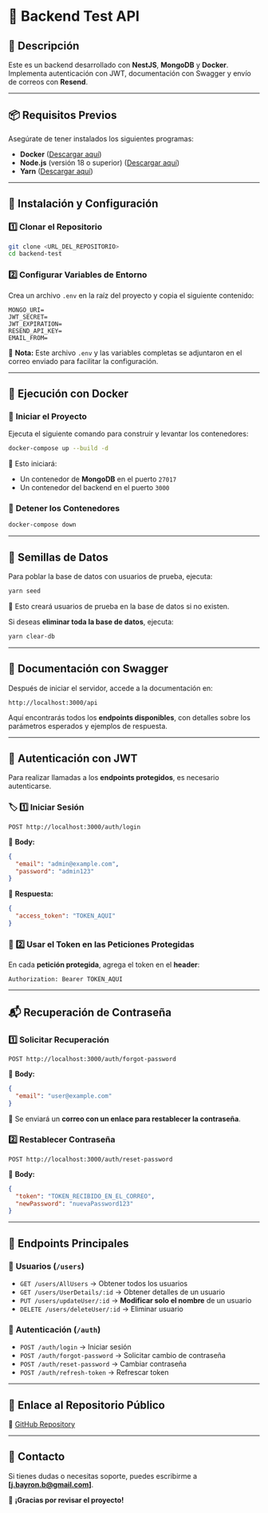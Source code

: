 # 🚀 Backend Test API

## 📌 Descripción
Este es un backend desarrollado con **NestJS**, **MongoDB** y **Docker**. Implementa autenticación con JWT, documentación con Swagger y envío de correos con **Resend**.

---

## 📦 Requisitos Previos
Asegúrate de tener instalados los siguientes programas:
- **Docker** ([Descargar aquí](https://www.docker.com/get-started))
- **Node.js** (versión 18 o superior) ([Descargar aquí](https://nodejs.org/))
- **Yarn** ([Descargar aquí](https://yarnpkg.com/))

---

## 🔧 Instalación y Configuración
### 1️⃣ **Clonar el Repositorio**
```bash
git clone <URL_DEL_REPOSITORIO>
cd backend-test
```
### 2️⃣ **Configurar Variables de Entorno**
Crea un archivo `.env` en la raíz del proyecto y copia el siguiente contenido:
```env
MONGO_URI=
JWT_SECRET=
JWT_EXPIRATION=
RESEND_API_KEY=
EMAIL_FROM=
```
📌 **Nota:** Este archivo `.env` y las variables completas se adjuntaron en el correo enviado para facilitar la configuración.

---

## 🐳 Ejecución con Docker
### 🚀 **Iniciar el Proyecto**
Ejecuta el siguiente comando para construir y levantar los contenedores:
```bash
docker-compose up --build -d
```
📌 Esto iniciará:
- Un contenedor de **MongoDB** en el puerto `27017`
- Un contenedor del backend en el puerto `3000`

### 🛑 **Detener los Contenedores**
```bash
docker-compose down
```

---

## 🌱 Semillas de Datos
Para poblar la base de datos con usuarios de prueba, ejecuta:
```bash
yarn seed
```
📌 Esto creará usuarios de prueba en la base de datos si no existen.

Si deseas **eliminar toda la base de datos**, ejecuta:
```bash
yarn clear-db
```

---

## 📖 Documentación con Swagger
Después de iniciar el servidor, accede a la documentación en:
```
http://localhost:3000/api
```
Aquí encontrarás todos los **endpoints disponibles**, con detalles sobre los parámetros esperados y ejemplos de respuesta.

---

## 🔐 Autenticación con JWT
Para realizar llamadas a los **endpoints protegidos**, es necesario autenticarse.
### 🏷 **1️⃣ Iniciar Sesión**
```http
POST http://localhost:3000/auth/login
```
📌 **Body:**
```json
{
  "email": "admin@example.com",
  "password": "admin123"
}
```
📌 **Respuesta:**
```json
{
  "access_token": "TOKEN_AQUI"
}
```
### 🔑 **2️⃣ Usar el Token en las Peticiones Protegidas**
En cada **petición protegida**, agrega el token en el **header**:
```
Authorization: Bearer TOKEN_AQUI
```

---

## 📬 Recuperación de Contraseña
### 1️⃣ **Solicitar Recuperación**
```http
POST http://localhost:3000/auth/forgot-password
```
📌 **Body:**
```json
{
  "email": "user@example.com"
}
```
📌 Se enviará un **correo con un enlace para restablecer la contraseña**.

### 2️⃣ **Restablecer Contraseña**
```http
POST http://localhost:3000/auth/reset-password
```
📌 **Body:**
```json
{
  "token": "TOKEN_RECIBIDO_EN_EL_CORREO",
  "newPassword": "nuevaPassword123"
}
```

---

## 📌 Endpoints Principales
### 👤 **Usuarios** (`/users`)
- `GET /users/AllUsers` → Obtener todos los usuarios
- `GET /users/UserDetails/:id` → Obtener detalles de un usuario
- `PUT /users/updateUser/:id` → **Modificar solo el nombre** de un usuario
- `DELETE /users/deleteUser/:id` → Eliminar usuario

### 🔑 **Autenticación** (`/auth`)
- `POST /auth/login` → Iniciar sesión
- `POST /auth/forgot-password` → Solicitar cambio de contraseña
- `POST /auth/reset-password` → Cambiar contraseña
- `POST /auth/refresh-token` → Refrescar token

---

## 📌 Enlace al Repositorio Público
🔗 [GitHub Repository](https://github.com/jbayron09/backend-test)

---

## 📌 Contacto
Si tienes dudas o necesitas soporte, puedes escribirme a **[j.bayron.b@gmail.com]**.

🚀 **¡Gracias por revisar el proyecto!**
